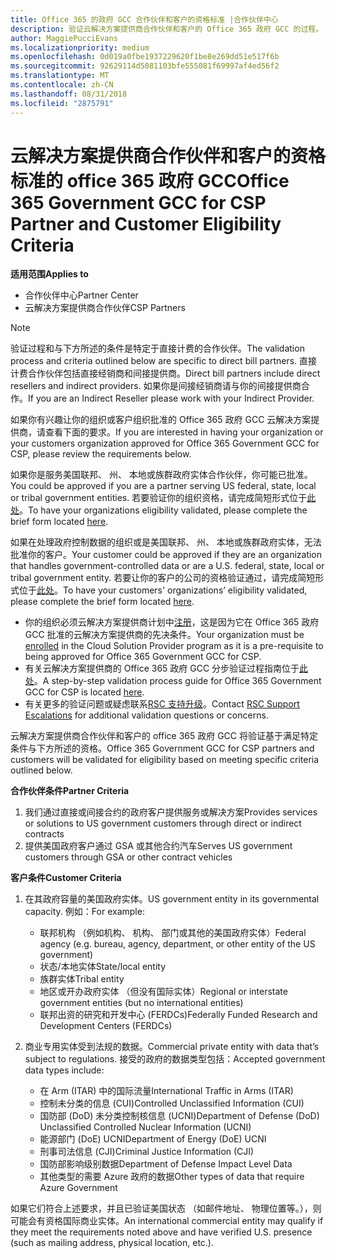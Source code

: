 ```yaml
---
title: Office 365 的政府 GCC 合作伙伴和客户的资格标准 |合作伙伴中心
description: 验证云解决方案提供商合作伙伴和客户的 Office 365 政府 GCC 的过程。
author: MaggiePucciEvans
ms.localizationpriority: medium
ms.openlocfilehash: 0d019a0fbe1937229620f1be8e269dd51e517f6b
ms.sourcegitcommit: 92629114d5081103bfe555081f69997af4ed56f2
ms.translationtype: MT
ms.contentlocale: zh-CN
ms.lasthandoff: 08/31/2018
ms.locfileid: "2875791"
---
```

# <a name="office-365-government-gcc-for-csp-partner-and-customer-eligibility-criteria"></a><span data-ttu-id="7f77e-103">云解决方案提供商合作伙伴和客户的资格标准的 office 365 政府 GCC</span><span class="sxs-lookup"><span data-stu-id="7f77e-103">Office 365 Government GCC for CSP Partner and Customer Eligibility Criteria</span></span>

**<span data-ttu-id="7f77e-104">适用范围</span><span class="sxs-lookup"><span data-stu-id="7f77e-104">Applies to</span></span>**

-  <span data-ttu-id="7f77e-105">合作伙伴中心</span><span class="sxs-lookup"><span data-stu-id="7f77e-105">Partner Center</span></span>
-  <span data-ttu-id="7f77e-106">云解决方案提供商合作伙伴</span><span class="sxs-lookup"><span data-stu-id="7f77e-106">CSP Partners</span></span>

>[!NOTE]
><span data-ttu-id="7f77e-107">验证过程和与下方所述的条件是特定于直接计费的合作伙伴。</span><span class="sxs-lookup"><span data-stu-id="7f77e-107">The validation process and criteria outlined below are specific to direct bill partners.</span></span> <span data-ttu-id="7f77e-108">直接计费合作伙伴包括直接经销商和间接提供商。</span><span class="sxs-lookup"><span data-stu-id="7f77e-108">Direct bill partners include direct resellers and indirect providers.</span></span>  <span data-ttu-id="7f77e-109">如果你是间接经销商请与你的间接提供商合作。</span><span class="sxs-lookup"><span data-stu-id="7f77e-109">If you are an Indirect Reseller please work with your Indirect Provider.</span></span> 

<span data-ttu-id="7f77e-110">如果你有兴趣让你的组织或客户组织批准的 Office 365 政府 GCC 云解决方案提供商，请查看下面的要求。</span><span class="sxs-lookup"><span data-stu-id="7f77e-110">If you are interested in having your organization or your customers organization approved for Office 365 Government GCC for CSP, please review the requirements below.</span></span>

<span data-ttu-id="7f77e-111">如果你是服务美国联邦、 州、 本地或族群政府实体合作伙伴，你可能已批准。</span><span class="sxs-lookup"><span data-stu-id="7f77e-111">You could be approved if you are a partner serving US federal, state, local or tribal government entities.</span></span> <span data-ttu-id="7f77e-112">若要验证你的组织资格，请完成简短形式位于[此处](https://products.office.com/government/eligibility-validation?ReqType=CSPPartner)。</span><span class="sxs-lookup"><span data-stu-id="7f77e-112">To have your organizations eligibility validated, please complete the brief form located [here](https://products.office.com/government/eligibility-validation?ReqType=CSPPartner).</span></span>

<span data-ttu-id="7f77e-113">如果在处理政府控制数据的组织或是美国联邦、 州、 本地或族群政府实体，无法批准你的客户。</span><span class="sxs-lookup"><span data-stu-id="7f77e-113">Your customer could be approved if they are an organization that handles government-controlled data or are a U.S. federal, state, local or tribal government entity.</span></span> <span data-ttu-id="7f77e-114">若要让你的客户的公司的资格验证通过，请完成简短形式位于[此处](https://products.office.com/government/eligibility-validation?ReqType=CSPCustomer)。</span><span class="sxs-lookup"><span data-stu-id="7f77e-114">To have your customers' organizations’ eligibility validated, please complete the brief form located [here](https://products.office.com/government/eligibility-validation?ReqType=CSPCustomer).</span></span> 

-   <span data-ttu-id="7f77e-115">你的组织必须云解决方案提供商计划中[注册](https://partnercenter.microsoft.com/partner/cloud-solution-provider)，这是因为它在 Office 365 政府 GCC 批准的云解决方案提供商的先决条件。</span><span class="sxs-lookup"><span data-stu-id="7f77e-115">Your organization must be [enrolled](https://partnercenter.microsoft.com/partner/cloud-solution-provider) in the Cloud Solution Provider program as it is a pre-requisite to being approved for Office 365 Government GCC for CSP.</span></span>
-   <span data-ttu-id="7f77e-116">有关云解决方案提供商的 Office 365 政府 GCC 分步验证过程指南位于[此处](https://go.microsoft.com/fwlink/?linkid=2007323)。</span><span class="sxs-lookup"><span data-stu-id="7f77e-116">A step-by-step validation process guide for Office 365 Government GCC for CSP is located [here](https://go.microsoft.com/fwlink/?linkid=2007323).</span></span>
-   <span data-ttu-id="7f77e-117">有关更多的验证问题或疑虑联系[RSC 支持升级](mailto:usgcce@microsoft.com)。</span><span class="sxs-lookup"><span data-stu-id="7f77e-117">Contact [RSC Support Escalations](mailto:usgcce@microsoft.com) for additional validation questions or concerns.</span></span>

<span data-ttu-id="7f77e-118">云解决方案提供商合作伙伴和客户的 office 365 政府 GCC 将验证基于满足特定条件与下方所述的资格。</span><span class="sxs-lookup"><span data-stu-id="7f77e-118">Office 365 Government GCC for CSP partners and customers will be validated for eligibility based on meeting specific criteria outlined below.</span></span>

**<span data-ttu-id="7f77e-119">合作伙伴条件</span><span class="sxs-lookup"><span data-stu-id="7f77e-119">Partner Criteria</span></span>**
1.  <span data-ttu-id="7f77e-120">我们通过直接或间接合约的政府客户提供服务或解决方案</span><span class="sxs-lookup"><span data-stu-id="7f77e-120">Provides services or solutions to US government customers through direct or indirect contracts</span></span>
2.  <span data-ttu-id="7f77e-121">提供美国政府客户通过 GSA 或其他合约汽车</span><span class="sxs-lookup"><span data-stu-id="7f77e-121">Serves US government customers through GSA or other contract vehicles</span></span>

**<span data-ttu-id="7f77e-122">客户条件</span><span class="sxs-lookup"><span data-stu-id="7f77e-122">Customer Criteria</span></span>**
1.  <span data-ttu-id="7f77e-123">在其政府容量的美国政府实体。</span><span class="sxs-lookup"><span data-stu-id="7f77e-123">US government entity in its governmental capacity.</span></span> <span data-ttu-id="7f77e-124">例如：</span><span class="sxs-lookup"><span data-stu-id="7f77e-124">For example:</span></span>
 
    -  <span data-ttu-id="7f77e-125">联邦机构 （例如机构、 机构、 部门或其他的美国政府实体）</span><span class="sxs-lookup"><span data-stu-id="7f77e-125">Federal agency (e.g. bureau, agency, department, or other entity of the US government)</span></span>
    -   <span data-ttu-id="7f77e-126">状态/本地实体</span><span class="sxs-lookup"><span data-stu-id="7f77e-126">State/local entity</span></span> 
    -   <span data-ttu-id="7f77e-127">族群实体</span><span class="sxs-lookup"><span data-stu-id="7f77e-127">Tribal entity</span></span>
    -   <span data-ttu-id="7f77e-128">地区或开办政府实体 （但没有国际实体）</span><span class="sxs-lookup"><span data-stu-id="7f77e-128">Regional or interstate government entities (but no international entities)</span></span>
    -   <span data-ttu-id="7f77e-129">联邦出资的研究和开发中心 (FERDCs)</span><span class="sxs-lookup"><span data-stu-id="7f77e-129">Federally Funded Research and Development Centers (FERDCs)</span></span>

2.  <span data-ttu-id="7f77e-130">商业专用实体受到法规的数据。</span><span class="sxs-lookup"><span data-stu-id="7f77e-130">Commercial private entity with data that’s subject to regulations.</span></span> <span data-ttu-id="7f77e-131">接受的政府的数据类型包括：</span><span class="sxs-lookup"><span data-stu-id="7f77e-131">Accepted government data types include:</span></span> 
    -   <span data-ttu-id="7f77e-132">在 Arm (ITAR) 中的国际流量</span><span class="sxs-lookup"><span data-stu-id="7f77e-132">International Traffic in Arms (ITAR)</span></span>
    -   <span data-ttu-id="7f77e-133">控制未分类的信息 (CUI)</span><span class="sxs-lookup"><span data-stu-id="7f77e-133">Controlled Unclassified Information (CUI)</span></span>
    -   <span data-ttu-id="7f77e-134">国防部 (DoD) 未分类控制核信息 (UCNI)</span><span class="sxs-lookup"><span data-stu-id="7f77e-134">Department of Defense (DoD) Unclassified Controlled Nuclear Information (UCNI)</span></span>
    -   <span data-ttu-id="7f77e-135">能源部门 (DoE) UCNI</span><span class="sxs-lookup"><span data-stu-id="7f77e-135">Department of Energy (DoE) UCNI</span></span>
    -   <span data-ttu-id="7f77e-136">刑事司法信息 (CJI)</span><span class="sxs-lookup"><span data-stu-id="7f77e-136">Criminal Justice Information (CJI)</span></span>
    -   <span data-ttu-id="7f77e-137">国防部影响级别数据</span><span class="sxs-lookup"><span data-stu-id="7f77e-137">Department of Defense Impact Level Data</span></span>
    -   <span data-ttu-id="7f77e-138">其他类型的需要 Azure 政府的数据</span><span class="sxs-lookup"><span data-stu-id="7f77e-138">Other types of data that require Azure Government</span></span>

<span data-ttu-id="7f77e-139">如果它们符合上述要求，并且已验证美国状态 （如邮件地址、 物理位置等。），则可能会有资格国际商业实体。</span><span class="sxs-lookup"><span data-stu-id="7f77e-139">An international commercial entity may qualify if they meet the requirements noted above and have verified U.S. presence (such as mailing address, physical location, etc.).</span></span>

